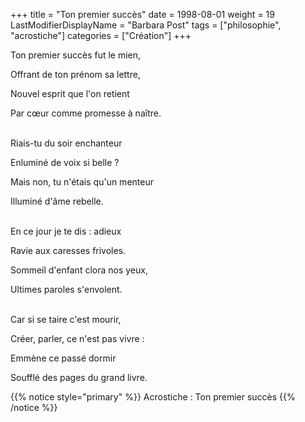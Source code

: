 +++
title = "Ton premier succès"
date = 1998-08-01
weight = 19
LastModifierDisplayName = "Barbara Post"
tags = ["philosophie", "acrostiche"]
categories = ["Création"]
+++

Ton premier succès fut le mien,

Offrant de ton prénom sa lettre,

Nouvel esprit que l'on retient

Par cœur comme promesse à naître.

 \
Riais-tu du soir enchanteur

Enluminé de voix si belle ?

Mais non, tu n'étais qu'un menteur

Illuminé d'âme rebelle.

 \
En ce jour je te dis : adieux

Ravie aux caresses frivoles.

Sommeil d'enfant clora nos yeux,

Ultimes paroles s'envolent.

 \
Car si se taire c'est mourir,

Créer, parler, ce n'est pas vivre :

Emmène ce passé dormir

Soufflé des pages du grand livre.

{{% notice style="primary" %}}
Acrostiche : Ton premier succès
{{% /notice %}}
